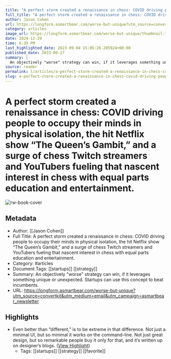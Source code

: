 ```yaml
---
title: "A perfect storm created a renaissance in chess: COVID driving people to occupy their minds in physical isolation, the hit Netflix show “The Queen’s Gambit,” and a surge of chess Twitch streamers and YouTubers fueling that nascent interest in chess with equal parts education and entertainment."
full_title: "A perfect storm created a renaissance in chess: COVID driving people to occupy their minds in physical isolation, the hit Netflix show “The Queen’s Gambit,” and a surge of chess Twitch streamers and YouTubers fueling that nascent interest in chess with equal parts education and entertainment."
author: Jason Cohen
url: https://longform.asmartbear.com/worse-but-unique?utm_source=convertkit&utm_medium=email&utm_campaign=asmartbear_newsletter
category: articles
image_url: https://longform.asmartbear.com/worse-but-unique/thumbnail-1200w.png
date: 2024-12-29
time: 6:39 PM
last_highlighted_date: 2023-09-04 15:05:26.205924+00:00
published_date: 2023-08-27
summary: |
  An objectively "worse" strategy can win, if it leverages something unique or unexpected. Startups can use this concept to beat incumbents.
source: reader
permalink: l/articles/a-perfect-storm-created-a-renaissance-in-chess-covid-driving-people-to-occupy-their-minds-in-physical-isolation-the-hit-netflix-show-the-queen-s-gambit-and-a-surge-of-chess-twitch-streamers-and-you-tubers-fueling-that-nascent-interest-in-chess-wit
slug: a-perfect-storm-created-a-renaissance-in-chess-covid-driving-people-to-occupy-their-minds-in-physical-isolation-the-hit-netflix-show-the-queen-s-gambit-and-a-surge-of-chess-twitch-streamers-and-you-tubers-fueling-that-nascent-interest-in-chess-wit
---
```

# A perfect storm created a renaissance in chess: COVID driving people to occupy their minds in physical isolation, the hit Netflix show “The Queen’s Gambit,” and a surge of chess Twitch streamers and YouTubers fueling that nascent interest in chess with equal parts education and entertainment.

![rw-book-cover](https://longform.asmartbear.com/worse-but-unique/thumbnail-1200w.png)

## Metadata
- Author: [[Jason Cohen]]
- Full Title: A perfect storm created a renaissance in chess: COVID driving people to occupy their minds in physical isolation, the hit Netflix show “The Queen’s Gambit,” and a surge of chess Twitch streamers and YouTubers fueling that nascent interest in chess with equal parts education and entertainment.
- Category: #articles
- Document Tags: [[startups]] [[strategy]] 
- Summary: An objectively "worse" strategy can win, if it leverages something unique or unexpected. Startups can use this concept to beat incumbents.
- URL: https://longform.asmartbear.com/worse-but-unique?utm_source=convertkit&utm_medium=email&utm_campaign=asmartbear_newsletter

## Highlights
- Even better than “different,” is to be extreme in that difference. Not just a minimal UI, but so minimal it works on the command-line. Not just great design, but so remarkable people buy it only for that, and it’s written up on designer’s blogs. ([View Highlight](https://read.readwise.io/read/01h9gbm8jb7h1dd10g76xa0jkx))
    - Tags: [[startups]] [[strategy]] [[favorite]] 


